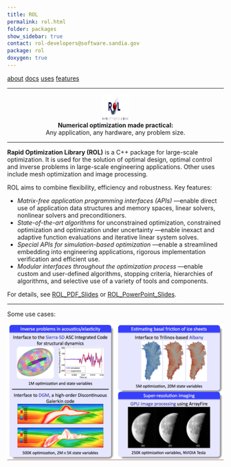 ```yaml
---
title: ROL
permalink: rol.html
folder: packages
show_sidebar: true
contact: rol-developers@software.sandia.gov
package: rol
doxygen: true
---
```


[about](rol.html)   [docs](rol_documentation.html)  [uses](rol_uses.html)    [features](rol_features.html)

* * *

<center><img border="0" alt="Trilinos Team" src="images/ROL_Logo.jpg" width="60" height="60"></center>

<center><strong>Numerical optimization made practical:</strong></center>   
 
<center>Any application, any hardware, any problem size.</center>  

* * *

**Rapid Optimization Library (ROL)** is a C++ package for large-scale optimization. It is used for the solution of optimal design, optimal control and inverse problems in large-scale engineering applications. Other uses include mesh optimization and image processing.

ROL aims to combine flexibility, efficiency and robustness. Key features:

*   _Matrix-free application programming interfaces (APIs)_ —enable direct use of application data structures and memory spaces, linear solvers, nonlinear solvers and preconditioners.
*   _State-of-the-art algorithms_ for unconstrained optimization, constrained optimization and optimization under uncertainty —enable inexact and adaptive function evaluations and iterative linear system solves.
*   _Special APIs for simulation-based optimization_ —enable a streamlined embedding into engineering applications, rigorous implementation verification and efficient use.
*   _Modular interfaces throughout the optimization process_ —enable custom and user-defined algorithms, stopping criteria, hierarchies of algorithms, and selective use of a variety of tools and components.

For details, see [ROL_PDF_Slides](pdfs/ROL.pdf "ROL PDF Presentation") or [ROL_PowerPoint_Slides](pdfs/ROL.pptx "ROL PowerPoint Presentation").

* * *

Some use cases:

![](images/ROL_Apps.png)
